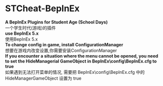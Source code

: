 # STCheat-BepInEx  
**A BepInEx Plugins for Student Age (School Days)**  
一个学生时代(游戏)的插件  
**use BepInEx 5.x**  
使用BepInEx 5.x  
**To change config in game, install ConfigurationManager**  
想要在游戏内改变设置,你需要安装ConfigurationManager  
**If you encounter a situation where the menu cannot be opened, you need to set the HideManagerial GameObject in BepInEx\config\BepInEx.cfg to true**  
如果遇到无法打开菜单的情况, 需要把 BepInEx\config\BepInEx.cfg 中的 HideManagerGameObject 设置为 true  
